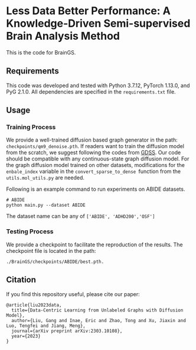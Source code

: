 Less Data Better Performance: A Knowledge-Driven Semi-supervised Brain Analysis Method
================================================================

This is the code for BrainGS.

## Requirements

This code was developed and tested with Python 3.7.12, PyTorch 1.13.0, and PyG 2.1.0.
All dependencies are specified in the `requirements.txt` file.

## Usage

### Training Process

We provide a well-trained diffusion based graph generator in the path: `checkpoints/qm9_denoise.pth`. If readers want to train the diffusion model from the scratch, we suggest following the codes from [GDSS](https://github.com/harryjo97/GDSS). Our code should be compatible with any continuous-state graph diffusion model. For the graph diffusion model trained on other datasets, modifications for the `enbale_index` variable in the  `convert_sparse_to_dense `function from the `utils.mol_utils.py` are needed.


Following is an example command to run experiments on ABIDE datasets.

```
# ABIDE
python main.py --dataset ABIDE
```

The dataset name can be any of `['ABIDE', 'ADHD200','OSF']`

### Testing Process
We provide a checkpoint to facilitate the reproduction of the results. The checkpoint file is located in the path:

```
./BrainGS/checkpoints/ABIDE/best.pth.
```

## Citation

If you find this repository useful, please cite our paper:

```
@article{liu2023data,
  title={Data-Centric Learning from Unlabeled Graphs with Diffusion Model},
  author={Liu, Gang and Inae, Eric and Zhao, Tong and Xu, Jiaxin and Luo, Tengfei and Jiang, Meng},
  journal={arXiv preprint arXiv:2303.10108},
  year={2023}
}
```
